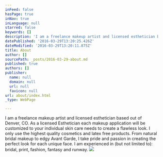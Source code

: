 ```yaml
---
inFeed: false
hasPage: true
inNav: true
inLanguage: null
starred: false
keywords: []
description: 'I am a freelance makeup artist and licensed esthetician based out of Denver, CO. As a licensed Esthetician  each makeup application will be customized to your individual skin care needs to create a flawless look. I only use the highest quality cosmetics and latex free products. From natural bridal makeup to edgy Avant Garde, I take pride and passion in creating the perfect look for each unique face. I am experienced in (but not limited to): bridal, print, fashion, fantasy and runway.'
datePublished: '2016-03-29T13:20:25.426Z'
dateModified: '2016-03-29T13:20:11.875Z'
title: About
author: []
sourcePath: _posts/2016-03-29-about.md
published: true
authors: []
publisher:
  name: null
  domain: null
  url: null
  favicon: null
url: about/index.html
_type: WebPage

---
```

I am a freelance makeup artist and licensed esthetician based out of Denver, CO. As a licensed Esthetician each makeup application will be customized to your individual skin care needs to create a flawless look. I only use the highest quality cosmetics and latex free products. From natural bridal makeup to edgy Avant Garde, I take pride and passion in creating the perfect look for each unique face. I am experienced in (but not limited to): bridal, print, fashion, fantasy and runway.
![](https://the-grid-user-content.s3-us-west-2.amazonaws.com/b22eddde-b49c-419e-bb9c-58c091724aa3.jpg)